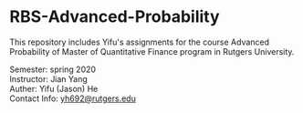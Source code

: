 # RBS-Advanced-Probability
This repository includes Yifu's assignments for the course Advanced Probability of Master of Quantitative Finance program in Rutgers University.

Semester: spring 2020<br/>
Instructor: Jian Yang<br/>
Auther: Yifu (Jason) He<br/>
Contact Info: yh692@rutgers.edu<br/>
